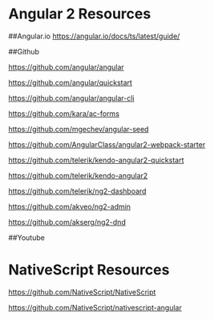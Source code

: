 # Angular 2 Resources

##Angular.io
https://angular.io/docs/ts/latest/guide/

##Github

https://github.com/angular/angular

https://github.com/angular/quickstart

https://github.com/angular/angular-cli


https://github.com/kara/ac-forms


https://github.com/mgechev/angular-seed


https://github.com/AngularClass/angular2-webpack-starter


https://github.com/telerik/kendo-angular2-quickstart

https://github.com/telerik/kendo-angular2

https://github.com/telerik/ng2-dashboard


https://github.com/akveo/ng2-admin

https://github.com/akserg/ng2-dnd

##Youtube

# NativeScript Resources

https://github.com/NativeScript/NativeScript

https://github.com/NativeScript/nativescript-angular


